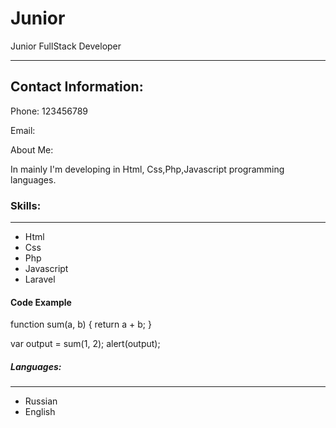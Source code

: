 # Junior

Junior FullStack Developer

******

## Contact Information:

Phone:  123456789

Email:

About Me:

In mainly I'm developing in Html, Css,Php,Javascript programming languages.

### Skills:
___________

- Html
- Css
- Php
- Javascript
- Laravel

#### Code Example
function sum(a, b) {
  return a + b;
}

var output = sum(1, 2);
alert(output);


##### Languages:
______

- Russian
- English